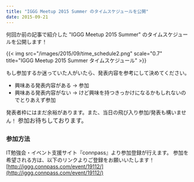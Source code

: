 ```yaml
---
title: "IGGG Meetup 2015 Summer のタイムスケジュールを公開"
date: 2015-09-21
---
```


何回か前の記事で紹介した "IGGG Meetup 2015 Summer" のタイムスケジュールを公開します！

{{< img src="/images/2015/09/time_schedule2.png" scale="0.7" title="IGGG Meetup 2015 Summer タイムスケジュール" >}}

もし参加するか迷っていた人がいたら、発表内容を参考にして決めてください。

* 興味ある発表内容がある -> 参加
* 興味ある発表内容がない -> けど興味を持つきっかけになるかもしれないのでとりあえず参加

発表者枠にはまだ余裕があります。また、当日の飛び入り参加/発表も構いません！
<span style="line-height: 1.7142; font-size: 1rem;">参加お待ちしております。</span>

### 参加方法

IT勉強会・イベント支援サイト『connpass』より参加登録が行えます。
参加を希望される方は、以下のリンクよりご登録をお願いいたします！
[http://iggg.connpass.com/event/19112/](http://iggg.connpass.com/event/19112/)
